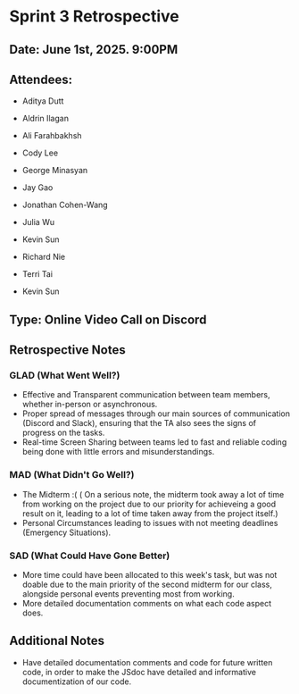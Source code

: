 # Sprint 3 Retrospective

## Date: June 1st, 2025. 9:00PM

## Attendees:
- Aditya Dutt
- Aldrin Ilagan
- Ali Farahbakhsh
- Cody Lee
- George Minasyan
- Jay Gao
- Jonathan Cohen-Wang
- Julia Wu
- Kevin Sun
- Richard Nie
- Terri Tai

- Kevin Sun

## Type: Online Video Call on Discord

## Retrospective Notes

### GLAD (What Went Well?)
- Effective and Transparent communication between team members, whether in-person or asynchronous.
- Proper spread of messages through our main sources of communication (Discord and Slack), ensuring that the TA also sees the signs of progress on the tasks.
- Real-time Screen Sharing between teams led to fast and reliable coding being done with little errors and misunderstandings.
  
### MAD (What Didn't Go Well?)
- The Midterm :(
( On a serious note, the midterm took away a lot of time from working on the project due to our priority for achieveing a good result on it, leading to a lot of time taken away from the project itself.)
- Personal Circumstances leading to issues with not meeting deadlines (Emergency Situations).

  
### SAD (What Could Have Gone Better)
- More time could have been allocated to this week's task, but was not doable due to the main priority of the second midterm for our class, alongside personal events preventing most from working.
- More detailed documentation comments on what each code aspect does.

## Additional Notes
- Have detailed documentation comments and code for future written code, in order to make the JSdoc have detailed and informative documentization of our code.

